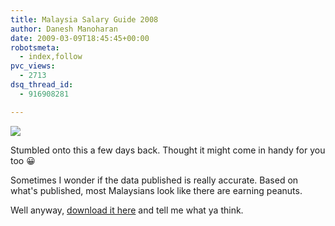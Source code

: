 ```yaml
---
title: Malaysia Salary Guide 2008
author: Danesh Manoharan
date: 2009-03-09T18:45:45+00:00
robotsmeta:
  - index,follow
pvc_views:
  - 2713
dsq_thread_id:
  - 916908281

---
```

![](/wp-content/uploads/2009/03/salary-guide-malaysia-2008-screeshot.png)

Stumbled onto this a few days back. Thought it might come in handy for you too 😀

Sometimes I wonder if the data published is really accurate. Based on what's published, most Malaysians look like there are earning peanuts.

Well anyway, [download it here][1] and tell me what ya think.

 [1]: http://www.docstoc.com/docs/4772475/Salary-Guide-Malaysia-2008